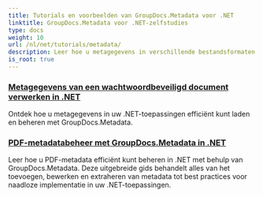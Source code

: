 ```yaml
---
title: Tutorials en voorbeelden van GroupDocs.Metadata voor .NET
linktitle: GroupDocs.Metadata voor .NET-zelfstudies
type: docs
weight: 10
url: /nl/net/tutorials/metadata/
description: Leer hoe u metagegevens in verschillende bestandsformaten kunt bewerken met gedetailleerde voorbeelden en stapsgewijze instructies.
is_root: true
---
```


### [Metagegevens van een wachtwoordbeveiligd document verwerken in .NET](./load-metadata/)
Ontdek hoe u metagegevens in uw .NET-toepassingen efficiënt kunt laden en beheren met GroupDocs.Metadata.
### [PDF-metadatabeheer met GroupDocs.Metadata in .NET](./pdf-metadata-management/)
Leer hoe u PDF-metadata efficiënt kunt beheren in .NET met behulp van GroupDocs.Metadata. Deze uitgebreide gids behandelt alles van het toevoegen, bewerken en extraheren van metadata tot best practices voor naadloze implementatie in uw .NET-toepassingen.
